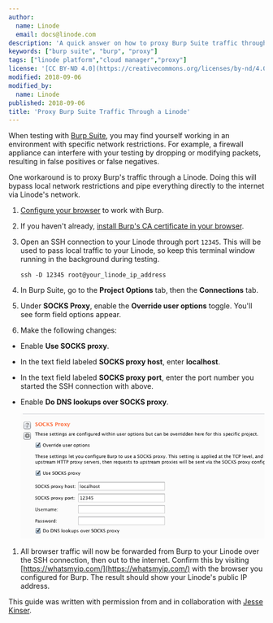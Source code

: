 ```yaml
---
author:
  name: Linode
  email: docs@linode.com
description: 'A quick answer on how to proxy Burp Suite traffic through a Linode.'
keywords: ["burp suite", "burp", "proxy"]
tags: ["linode platform","cloud manager","proxy"]
license: '[CC BY-ND 4.0](https://creativecommons.org/licenses/by-nd/4.0)'
modified: 2018-09-06
modified_by:
  name: Linode
published: 2018-09-06
title: 'Proxy Burp Suite Traffic Through a Linode'
---
```


When testing with [Burp Suite](https://portswigger.net/burp), you may find yourself working in an environment with specific network restrictions. For example, a firewall appliance can interfere with your testing by dropping or modifying packets, resulting in false positives or false negatives.

One workaround is to proxy Burp's traffic through a Linode. Doing this will bypass local network restrictions and pipe everything directly to the internet via Linode's network.

1. [Configure your browser](https://support.portswigger.net/customer/portal/articles/1783055-configuring-your-browser-to-work-with-burp) to work with Burp.

1.  If you haven't already, [install Burp's CA certificate in your browser](https://support.portswigger.net/customer/portal/articles/1783075-Installing_Installing%20CA%20Certificate.html).

1.  Open an SSH connection to your Linode through port `12345`. This will be used to pass local traffic to your Linode, so keep this terminal window running in the background during testing.

        ssh -D 12345 root@your_linode_ip_address

1.  In Burp Suite, go to the **Project Options** tab, then the **Connections** tab.

1.  Under **SOCKS Proxy**, enable the **Override user options** toggle. You'll see form field options appear.

1.  Make the following changes:

 - Enable **Use SOCKS proxy**.

 - In the text field labeled **SOCKS proxy host**, enter **localhost**.

 - In the text field labeled **SOCKS proxy port**, enter the port number you started the SSH connection with above.

 - Enable **Do DNS lookups over SOCKS proxy**.

    ![Burp Suite proxy settings](burp-proxy-settings.png)

1.  All browser traffic will now be forwarded from Burp to your Linode over the SSH connection, then out to the internet. Confirm this by visiting [https://whatsmyip.com/](https://whatsmyip.com/) with the browser you configured for Burp. The result should show your Linode's public IP address.

This guide was written with permission from and in collaboration with [Jesse Kinser](https://ihackthings.online/author/randomdeduction/).
